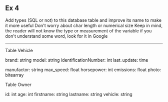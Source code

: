 ## Ex 4

Add types (SQL or not) to this database table and improve its name to make it more useful
Don't worry about char length or numerical size
Keep in mind, the reader will not know the type or measurement of the variable
if you don't understand some word, look for it in Google

---

Table Vehicle

brand: string
model: string
identificationNumber: int
last_update: time

manufactor: string
max_speed: float
horsepower: int
emissions: float
photo: bitearray

Table Owner

id: int
age: int
firstname: string
lastname: string
vehicle: string